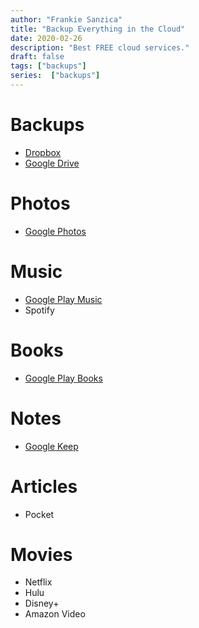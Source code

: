 ```yaml
---
author: "Frankie Sanzica"
title: "Backup Everything in the Cloud"
date: 2020-02-26
description: "Best FREE cloud services."
draft: false
tags: ["backups"]
series:  ["backups"]
---
```

# Backups
* [Dropbox](https://www.dropbox.com/)
* [Google Drive](https://www.google.com/drive/)

# Photos
* [Google Photos](https://photos.google.com/)

# Music
* [Google Play Music](https://play.google.com/music/listen)
* Spotify

# Books
* [Google Play Books](https://play.google.com/books)

# Notes
* [Google Keep](https://keep.google.com)

# Articles
* Pocket

# Movies
* Netflix
* Hulu
* Disney+
* Amazon Video
